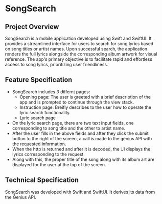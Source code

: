 # SongSearch

## Project Overview
SongSearch is a mobile application developed using Swift and SwiftUI. It provides a streamlined interface for users to search for song lyrics based on song titles or artist names. Upon successful search, the application renders the full lyrics alongside the corresponding album artwork for visual reference. The app's primary objective is to facilitate rapid and effortless access to song lyrics, prioritizing user friendliness.

## Feature Specification 
- SongSearch includes 3 differnt pages:
  - Opening page: The user is greeted with a brief description of the app and is prompted to continue through the view stack.
  - Instruction page: Breifly describes to the user how to operate the lyric search functionality.
  - Lyric search page
- On the lyric search page, there are two text input fields, one corresponding to song title and the other to artist name.
- After the user fills in the above fields and after they click the submit button to the right of the screen, a call is made to the genius API with the requested information.
- When the http is returned and after it is decoded, the UI displays the lyrics corresponding to the request.
- Along with this, the proper title of the song along with its album art are displayed for the user at the top of the screen.

## Technical Specification
SongSearch was developed with Swift and SwiftUI. It derives its data from the Genius API. 
